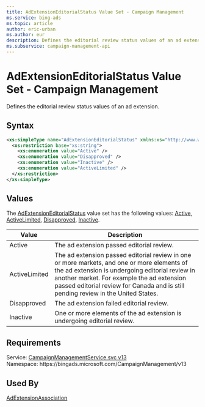 ```yaml
---
title: AdExtensionEditorialStatus Value Set - Campaign Management
ms.service: bing-ads
ms.topic: article
author: eric-urban
ms.author: eur
description: Defines the editorial review status values of an ad extension.
ms.subservice: campaign-management-api
---
```

# AdExtensionEditorialStatus Value Set - Campaign Management
Defines the editorial review status values of an ad extension.

## Syntax
```xml
<xs:simpleType name="AdExtensionEditorialStatus" xmlns:xs="http://www.w3.org/2001/XMLSchema">
  <xs:restriction base="xs:string">
    <xs:enumeration value="Active" />
    <xs:enumeration value="Disapproved" />
    <xs:enumeration value="Inactive" />
    <xs:enumeration value="ActiveLimited" />
  </xs:restriction>
</xs:simpleType>
```

## <a name="values"></a>Values

The [AdExtensionEditorialStatus](adextensioneditorialstatus.md) value set has the following values: [Active](#active), [ActiveLimited](#activelimited), [Disapproved](#disapproved), [Inactive](#inactive).

|Value|Description|
|-----------|---------------|
|<a name="active"></a>Active|The ad extension passed editorial review.|
|<a name="activelimited"></a>ActiveLimited|The ad extension passed editorial review in one or more markets, and one or more elements of the ad extension is undergoing editorial review in another market. For example the ad extension passed editorial review for Canada and is still pending review in the United States.|
|<a name="disapproved"></a>Disapproved|The ad extension failed editorial review.|
|<a name="inactive"></a>Inactive|One or more elements of the ad extension is undergoing editorial review.|

## Requirements
Service: [CampaignManagementService.svc v13](https://campaign.api.bingads.microsoft.com/Api/Advertiser/CampaignManagement/v13/CampaignManagementService.svc)  
Namespace: https\://bingads.microsoft.com/CampaignManagement/v13  

## Used By
[AdExtensionAssociation](adextensionassociation.md)  
